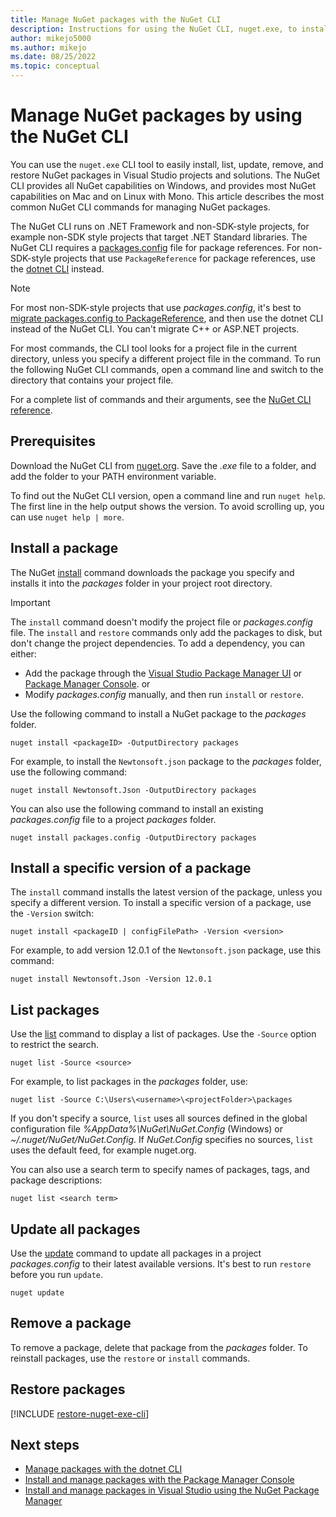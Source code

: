 ```yaml
---
title: Manage NuGet packages with the NuGet CLI
description: Instructions for using the NuGet CLI, nuget.exe, to install, list, update, remove, and restore NuGet packages.
author: mikejo5000
ms.author: mikejo
ms.date: 08/25/2022
ms.topic: conceptual
---
```


# Manage NuGet packages by using the NuGet CLI

You can use the `nuget.exe` CLI tool to easily install, list, update, remove, and restore NuGet packages in Visual Studio projects and solutions. The NuGet CLI provides all NuGet capabilities on Windows, and provides most NuGet capabilities on Mac and on Linux with Mono. This article describes the most common NuGet CLI commands for managing NuGet packages.

The NuGet CLI runs on .NET Framework and non-SDK-style projects, for example non-SDK style projects that target .NET Standard libraries. The NuGet CLI requires a [packages.config](../reference/packages-config.md) file for package references. For non-SDK-style projects that use `PackageReference` for package references, use the [dotnet CLI](install-use-packages-dotnet-cli.md) instead.

> [!NOTE]
> For most non-SDK-style projects that use *packages.config*, it's best to [migrate packages.config to PackageReference](../consume-packages/migrate-packages-config-to-package-reference.md), and then use the dotnet CLI instead of the NuGet CLI. You can't migrate C++ or ASP.NET projects.

For most commands, the CLI tool looks for a project file in the current directory, unless you specify a different project file in the command. To run the following NuGet CLI commands, open a command line and switch to the directory that contains your project file.

For a complete list of commands and their arguments, see the [NuGet CLI reference](../reference/nuget-exe-cli-reference.md).

## Prerequisites

Download the NuGet CLI from [nuget.org](https://dist.nuget.org/win-x86-commandline/latest/nuget.exe). Save the *.exe* file to a folder, and add the folder to your PATH environment variable.

To find out the NuGet CLI version, open a command line and run `nuget help`. The first line in the help output shows the version. To avoid scrolling up, you can use `nuget help | more`.

## Install a package

The NuGet [install](../reference/cli-reference/cli-ref-install.md) command downloads the package you specify and installs it into the *packages* folder in your project root directory.

> [!IMPORTANT]
> The `install` command doesn't modify the project file or *packages.config* file. The `install` and `restore` commands only add the packages to disk, but don't change the project dependencies. To add a dependency, you can either:
> 
> - Add the package through the [Visual Studio Package Manager UI](install-use-packages-visual-studio.md) or [Package Manager Console](install-use-packages-powershell.md).
>   or
> - Modify *packages.config* manually, and then run `install` or `restore`.

Use the following command to install a NuGet package to the *packages* folder.

```cli
nuget install <packageID> -OutputDirectory packages
```

For example, to install the `Newtonsoft.json` package to the *packages* folder, use the following command:

```cli
nuget install Newtonsoft.Json -OutputDirectory packages
```

You can also use the following command to install an existing *packages.config* file to a project *packages* folder.

```cli
nuget install packages.config -OutputDirectory packages
```

## Install a specific version of a package

The `install` command installs the latest version of the package, unless you specify a different version. To install a specific version of a package, use the `-Version` switch:

```cli
nuget install <packageID | configFilePath> -Version <version>
```

For example, to add version 12.0.1 of the `Newtonsoft.json` package, use this command:

```cli
nuget install Newtonsoft.Json -Version 12.0.1
```

## List packages

Use the [list](../reference/cli-reference/cli-ref-list.md) command to display a list of packages. Use the `-Source` option to restrict the search.

```cli
nuget list -Source <source>
```

For example, to list packages in the *packages* folder, use:

```cli
nuget list -Source C:\Users\<username>\<projectFolder>\packages
```

If you don't specify a source, `list` uses all sources defined in the global configuration file *%AppData%\NuGet\NuGet.Config* (Windows) or *~/.nuget/NuGet/NuGet.Config*. If *NuGet.Config* specifies no sources, `list` uses the default feed, for example nuget.org.

You can also use a search term to specify names of packages, tags, and package descriptions:

```cli
nuget list <search term>
```

## Update all packages

Use the [update](../reference/cli-reference/cli-ref-update.md) command to update all packages in a project *packages.config* to their latest available versions. It's best to run `restore` before you run `update`.

```cli
nuget update
```

## Remove a package

To remove a package, delete that package from the *packages* folder. To reinstall packages, use the `restore` or `install` commands.

## Restore packages

[!INCLUDE [restore-nuget-exe-cli](includes/restore-nuget-exe-cli.md)]

## Next steps

- [Manage packages with the dotnet CLI](install-use-packages-dotnet-cli.md)
- [Install and manage packages with the Package Manager Console](install-use-packages-powershell.md)
- [Install and manage packages in Visual Studio using the NuGet Package Manager](install-use-packages-visual-studio.md)
